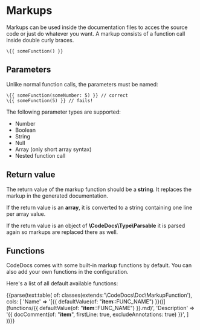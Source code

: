 # Markups

Markups can be used inside the documentation files to acces the source code or just do whatever you want.
A markup consists of a function call inside double curly braces. 

```
\{{ someFunction() }}
```

## Parameters

Unlike normal function calls, the parameters must be named:

```
\{{ someFunction(someNumber: 5) }} // correct
\{{ someFunction(5) }} // fails!
```

The following parameter types are supported:

- Number
- Boolean
- String
- Null
- Array (only short array syntax)
- Nested function call

## Return value

The return value of the markup function should be a **string**.
It replaces the markup in the generated documentation.

If the return value is an **array**, it is converted to a string containing one line per array value.

If the return value is an object of **\CodeDocs\Type\Parsable** it is parsed again so markups are replaced there as well.

## Functions

CodeDocs comes with some built-in markup functions by default.
You can also add your own functions in the configuration.

Here's a list of all default available functions:

{{parse(text:table(
    of: classes(extends:'\CodeDocs\Doc\MarkupFunction'),
    cols: [
        'Name'        => '[{{ defaultValue(of: "__item__::FUNC_NAME") }}()](functions/{{ defaultValue(of: "__item__::FUNC_NAME") }}.md)',
        'Description' => '{{ docComment(of: "__item__", firstLine: true, excludeAnnotations: true) }}',
    ]
))}}

